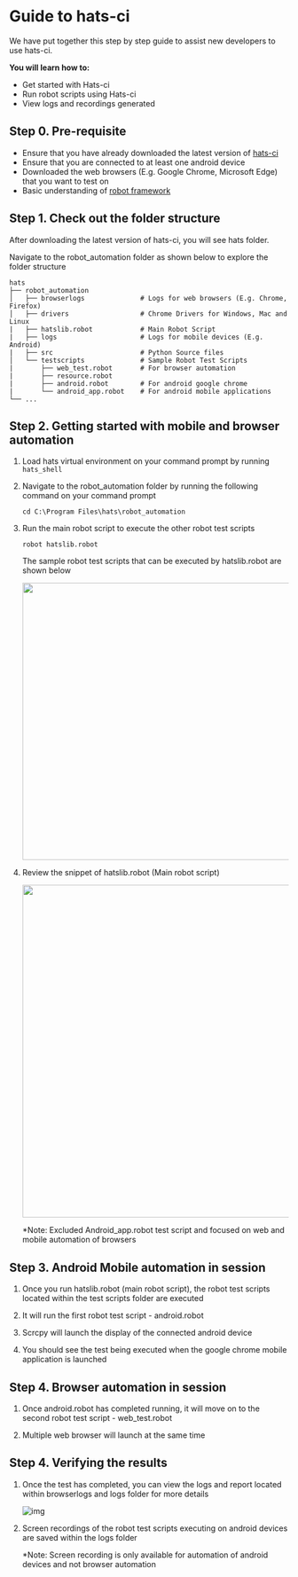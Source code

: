 # Guide to hats-ci 

We have put together this step by step guide to assist new developers to use hats-ci. 

**You will learn how to:**
* Get started with Hats-ci
* Run robot scripts using Hats-ci
* View logs and recordings generated

## Step 0. Pre-requisite
* Ensure that you have already downloaded the latest version of [hats-ci](https://github.com/younglim/hats-ci)
* Ensure that you are connected to at least one android device
* Downloaded the web browsers (E.g. Google Chrome, Microsoft Edge) that you want to test on 
* Basic understanding of [robot framework](https://robotframework.org/robotframework/latest/RobotFrameworkUserGuide.html) 


## Step 1. Check out the folder structure

After downloading the latest version of hats-ci, you will see hats folder.

Navigate to the robot_automation folder as shown below to explore the folder structure

    hats
    ├── robot_automation        
    │   ├── browserlogs              # Logs for web browsers (E.g. Chrome, Firefox)
    │   ├── drivers                  # Chrome Drivers for Windows, Mac and Linux
    |   ├── hatslib.robot            # Main Robot Script
    |   ├── logs                     # Logs for mobile devices (E.g. Android)
    |   ├── src                      # Python Source files
    │   └── testscripts              # Sample Robot Test Scripts
    |       ├── web_test.robot       # For browser automation
    |       ├── resource.robot
    |       ├── android.robot        # For android google chrome
    |       └── android_app.robot    # For android mobile applications
    └── ...

## Step 2. Getting started with mobile and browser automation

1. Load hats virtual environment on your command prompt by running `hats_shell`


2. Navigate to the robot_automation folder by running the following command on your command prompt
   ```
   cd C:\Program Files\hats\robot_automation
3. Run the main robot script to execute the other robot test scripts
   ```
   robot hatslib.robot
   ```
   
   The sample robot test scripts that can be executed by hatslib.robot are shown below
   
   <img src="https://imgur.com/mEFPTll.png" width="500">
   
4. Review the snippet of hatslib.robot (Main robot script)
   
   <img src="https://imgur.com/jV2GJQ1.png" width="600">
   
   *Note: Excluded Android_app.robot test script and focused on web and mobile automation of browsers
   

## Step 3. Android Mobile automation in session

1. Once you run hatslib.robot (main robot script), the robot test scripts located within the test scripts folder are executed

2. It will run the first robot test script - android.robot

3. Scrcpy will launch the display of the connected android device 

4. You should see the test being executed when the google chrome mobile application is launched


## Step 4. Browser automation in session

1. Once android.robot has completed running, it will move on to the second robot test script - web_test.robot

2. Multiple web browser will launch at the same time


## Step 4. Verifying the results

1. Once the test has completed, you can view the logs and report located within browserlogs and logs folder for more details

   ![img](https://media.giphy.com/media/LSckueQa9fnd0hhm3G/giphy.gif)
   
2. Screen recordings of the robot test scripts executing on android devices are saved within the logs folder

    

   *Note: Screen recording is only available for automation of android devices and not browser automation
